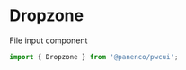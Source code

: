 # Dropzone

File input component

```js
import { Dropzone } from '@panenco/pwcui';
```

<!-- STORY -->
